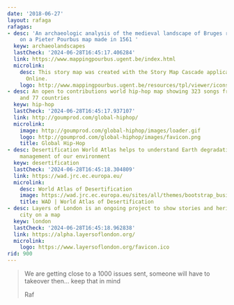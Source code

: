 ```yaml
---
date: '2018-06-27'
layout: rafaga
rafagas:
- desc: 'An archaeologic analysis of the medieval landscape of Bruges region displayed
    on a Pieter Pourbus map made in 1561 '
  keyw: archaeolandscapes
  lastCheck: '2024-06-28T16:45:17.406284'
  link: https://www.mappingpourbus.ugent.be/index.html
  microlink:
    desc: This story map was created with the Story Map Cascade application in ArcGIS
      Online.
    logo: http://www.mappingpourbus.ugent.be/resources/tpl/viewer/icons/favicon.ico
- desc: An open to contributions world hip-hop map showing 323 songs from 191 cities
    and 77 countries
  keyw: hip-hop
  lastCheck: '2024-06-28T16:45:17.937107'
  link: http://goumprod.com/global-hiphop/
  microlink:
    image: http://goumprod.com/global-hiphop/images/loader.gif
    logo: http://goumprod.com/global-hiphop/images/favicon.png
    title: Global Hip-Hop
- desc: Desertification World Atlas helps to understand Earth degradation and sustainable
    management of our environment
  keyw: desertification
  lastCheck: '2024-06-28T16:45:18.304809'
  link: https://wad.jrc.ec.europa.eu/
  microlink:
    desc: World Atlas of Desertification
    image: https://wad.jrc.ec.europa.eu/sites/all/themes/bootstrap_business/logo_ec.png
    title: WAD | World Atlas of Desertification
- desc: Layers of London is an ongoing project to show stories and heritage of the
    city on a map
  keyw: london
  lastCheck: '2024-06-28T16:45:18.962838'
  link: https://alpha.layersoflondon.org/
  microlink:
    logo: https://www.layersoflondon.org/favicon.ico
rid: 900
---
```


> We are getting close to a 1000 issues sent, someone will have to takeover then... keep that in mind
>
> Raf